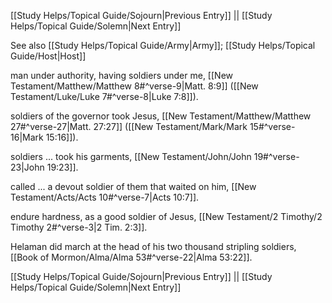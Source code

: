 [[Study Helps/Topical Guide/Sojourn|Previous Entry]]  ||  [[Study Helps/Topical Guide/Solemn|Next Entry]]

 See also [[Study Helps/Topical Guide/Army|Army]]; [[Study Helps/Topical Guide/Host|Host]]

 man under authority, having soldiers under me, [[New Testament/Matthew/Matthew 8#^verse-9|Matt. 8:9]] ([[New Testament/Luke/Luke 7#^verse-8|Luke 7:8]]).

 soldiers of the governor took Jesus, [[New Testament/Matthew/Matthew 27#^verse-27|Matt. 27:27]] ([[New Testament/Mark/Mark 15#^verse-16|Mark 15:16]]).

 soldiers ... took his garments, [[New Testament/John/John 19#^verse-23|John 19:23]].

 called ... a devout soldier of them that waited on him, [[New Testament/Acts/Acts 10#^verse-7|Acts 10:7]].

 endure hardness, as a good soldier of Jesus, [[New Testament/2 Timothy/2 Timothy 2#^verse-3|2 Tim. 2:3]].

 Helaman did march at the head of his two thousand stripling soldiers, [[Book of Mormon/Alma/Alma 53#^verse-22|Alma 53:22]].

[[Study Helps/Topical Guide/Sojourn|Previous Entry]]  ||  [[Study Helps/Topical Guide/Solemn|Next Entry]]